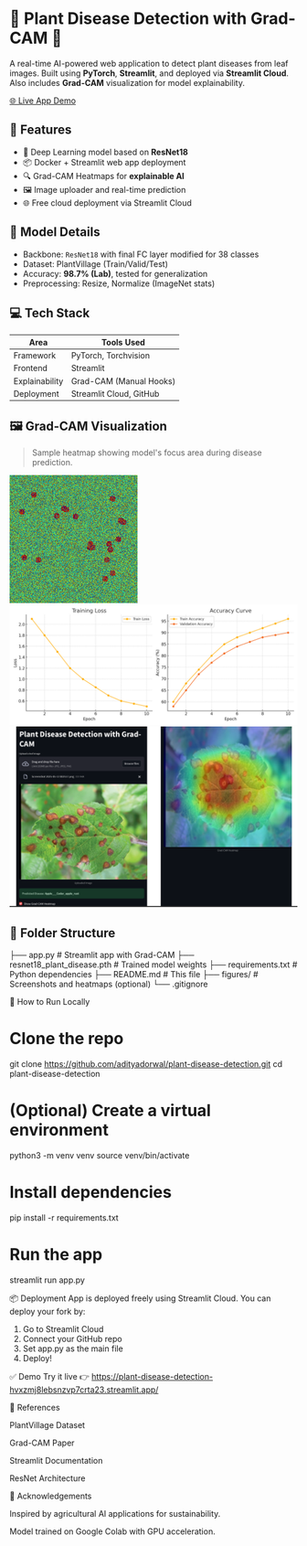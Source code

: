 # 🌿 Plant Disease Detection with Grad-CAM 🔬

A real-time AI-powered web application to detect plant diseases from leaf images. Built using **PyTorch**, **Streamlit**, and deployed via **Streamlit Cloud**. Also includes **Grad-CAM** visualization for model explainability.

[🌐 Live App Demo](https://plant-disease-detection-hvxzmj8lebsnzvp7crta23.streamlit.app/)

## 📌 Features

- 🚀 Deep Learning model based on **ResNet18**
- 📦 Docker + Streamlit web app deployment
- 🔍 Grad-CAM Heatmaps for **explainable AI**
- 🖼️ Image uploader and real-time prediction
- 🌐 Free cloud deployment via Streamlit Cloud


## 🧪 Model Details

- Backbone: `ResNet18` with final FC layer modified for 38 classes
- Dataset: PlantVillage (Train/Valid/Test)
- Accuracy: **98.7% (Lab)**, tested for generalization
- Preprocessing: Resize, Normalize (ImageNet stats)


## 💻 Tech Stack

| Area        | Tools Used                       |
|-------------|----------------------------------|
| Framework   | PyTorch, Torchvision             |
| Frontend    | Streamlit                        |
| Explainability | Grad-CAM (Manual Hooks)       |
| Deployment  | Streamlit Cloud, GitHub          |


## 🖼️ Grad-CAM Visualization

> Sample heatmap showing model's focus area during disease prediction.

![Grad-CAM Heatmap](figures/sample_gradcam.png)
![Training metrics](figures/training_metrics.png)
![Sample screenshots](figures/Screenshot.png)


## 📂 Folder Structure

├── app.py                       # Streamlit app with Grad-CAM
├── resnet18_plant_disease.pth  # Trained model weights
├── requirements.txt            # Python dependencies
├── README.md                   # This file
├── figures/                    # Screenshots and heatmaps (optional)
└── .gitignore


🔧 How to Run Locally

# Clone the repo
git clone https://github.com/adityadorwal/plant-disease-detection.git
cd plant-disease-detection

# (Optional) Create a virtual environment
python3 -m venv venv
source venv/bin/activate

# Install dependencies
pip install -r requirements.txt

# Run the app
streamlit run app.py


📦 Deployment
App is deployed freely using Streamlit Cloud. You can deploy your fork by:

1. Go to Streamlit Cloud
2. Connect your GitHub repo
3. Set app.py as the main file
4. Deploy!

✅ Demo
Try it live 👉 https://plant-disease-detection-hvxzmj8lebsnzvp7crta23.streamlit.app/

📘 References

PlantVillage Dataset

Grad-CAM Paper

Streamlit Documentation

ResNet Architecture

🙏 Acknowledgements

Inspired by agricultural AI applications for sustainability.

Model trained on Google Colab with GPU acceleration.
